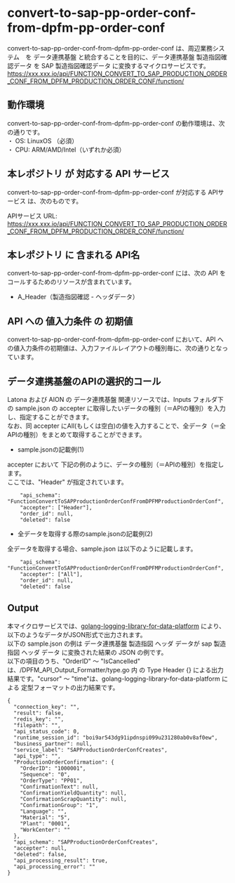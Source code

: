 # convert-to-sap-pp-order-conf-from-dpfm-pp-order-conf

convert-to-sap-pp-order-conf-from-dpfm-pp-order-conf は、周辺業務システム　を データ連携基盤 と統合することを目的に、データ連携基盤 製造指図確認データ を SAP 製造指図確認データ に変換するマイクロサービスです。  
https://xxx.xxx.io/api/FUNCTION_CONVERT_TO_SAP_PRODUCTION_ORDER_CONF_FROM_DPFM_PRODUCTION_ORDER_CONF/function/

## 動作環境

convert-to-sap-pp-order-conf-from-dpfm-pp-order-conf の動作環境は、次の通りです。  
・ OS: LinuxOS （必須）  
・ CPU: ARM/AMD/Intel（いずれか必須）  

## 本レポジトリ が 対応する API サービス
convert-to-sap-pp-order-conf-from-dpfm-pp-order-conf が対応する APIサービス は、次のものです。

APIサービス URL: https://xxx.xxx.io/api/FUNCTION_CONVERT_TO_SAP_PRODUCTION_ORDER_CONF_FROM_DPFM_PRODUCTION_ORDER_CONF/function/

## 本レポジトリ に 含まれる API名
convert-to-sap-pp-order-conf-from-dpfm-pp-order-conf には、次の API をコールするためのリソースが含まれています。  

* A_Header（製造指図確認 - ヘッダデータ）

## API への 値入力条件 の 初期値
convert-to-sap-pp-order-conf-from-dpfm-pp-order-conf において、API への値入力条件の初期値は、入力ファイルレイアウトの種別毎に、次の通りとなっています。  

## データ連携基盤のAPIの選択的コール

Latona および AION の データ連携基盤 関連リソースでは、Inputs フォルダ下の sample.json の accepter に取得したいデータの種別（＝APIの種別）を入力し、指定することができます。  
なお、同 accepter にAll(もしくは空白)の値を入力することで、全データ（＝全APIの種別）をまとめて取得することができます。  

* sample.jsonの記載例(1)  

accepter において 下記の例のように、データの種別（＝APIの種別）を指定します。  
ここでは、"Header" が指定されています。    
  
```
	"api_schema": "FunctionConvertToSAPProductionOrderConfFromDPFMProductionOrderConf",
	"accepter": ["Header"],
	"order_id": null,
	"deleted": false
```
  
* 全データを取得する際のsample.jsonの記載例(2)  

全データを取得する場合、sample.json は以下のように記載します。  

```
	"api_schema": "FunctionConvertToSAPProductionOrderConfFromDPFMProductionOrderConf",
	"accepter": ["All"],
	"order_id": null,
	"deleted": false
```

## Output  
本マイクロサービスでは、[golang-logging-library-for-data-platform](https://github.com/latonaio/golang-logging-library-for-data-platform) により、以下のようなデータがJSON形式で出力されます。  
以下の sample.json の例は データ連携基盤 製造指図 ヘッダ データが sap 製造指図 ヘッダ データ に変換された結果の JSON の例です。  
以下の項目のうち、"OrderID" ～ "IsCancelled" は、/DPFM_API_Output_Formatter/type.go 内 の Type Header {} による出力結果です。"cursor" ～ "time"は、golang-logging-library-for-data-platform による 定型フォーマットの出力結果です。  

```
{
  "connection_key": "",
  "result": false,
  "redis_key": "",
  "filepath": "",
  "api_status_code": 0,
  "runtime_session_id": "boi9ar543dg91ipdnspi099u231280ab0v8af0ew",
  "business_partner": null,
  "service_label": "SAPProductionOrderConfCreates",
  "api_type": "",
  "ProductionOrderConfirmation": {
    "OrderID": "1000001",
    "Sequence": "0",
    "OrderType": "PP01",
    "ConfirmationText": null,
    "ConfirmationYieldQuantity": null,
    "ConfirmationScrapQuantity": null,
    "ConfirmationGroup": "1",
    "Language": "",
    "Material": "5",
    "Plant": "0001",
    "WorkCenter": ""
  },
  "api_schema": "SAPProductionOrderConfCreates",
  "accepter": null,
  "deleted": false,
  "api_processing_result": true,
  "api_processing_error": ""
}

```
